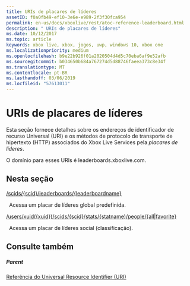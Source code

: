 ```yaml
---
title: URIs de placares de líderes
assetID: f0a0fb49-ef10-3e6e-e989-2f3f30fca954
permalink: en-us/docs/xboxlive/rest/atoc-reference-leaderboard.html
description: " URIs de placares de líderes"
ms.date: 10/12/2017
ms.topic: article
keywords: xbox live, xbox, jogos, uwp, windows 10, xbox one
ms.localizationpriority: medium
ms.openlocfilehash: b9e22b926f01a2020504d4d5c70eba6af9e52afb
ms.sourcegitcommit: b034650b684a767274d5d88746faeea373c8e34f
ms.translationtype: MT
ms.contentlocale: pt-BR
ms.lasthandoff: 03/06/2019
ms.locfileid: "57613011"
---
```

# <a name="leaderboards-uris"></a>URIs de placares de líderes

Esta seção fornece detalhes sobre os endereços de identificador de recurso Universal (URI) e os métodos de protocolo de transporte de hipertexto (HTTP) associados do Xbox Live Services pela *placares de líderes*.

O domínio para esses URIs é leaderboards.xboxlive.com.

<a id="ID4EDB"></a>


## <a name="in-this-section"></a>Nesta seção

[/scids/{scid}/leaderboards/{leaderboardname}](uri-scidsscidleaderboardsleaderboardname.md)

&nbsp;&nbsp;Acessa um placar de líderes global predefinida.

[/users/xuid({xuid})/scids/{scid}/stats/{statname)/people/{all\|favorite}](uri-usersxuidscidstatnamepeople.md)

&nbsp;&nbsp;Acessa um placar de líderes social (classificação).
 
<a id="ID4EMB"></a>


## <a name="see-also"></a>Consulte também

<a id="ID4EOB"></a>


##### <a name="parent"></a>Parent

[Referência do Universal Resource Identifier (URI)](../atoc-xboxlivews-reference-uris.md)

